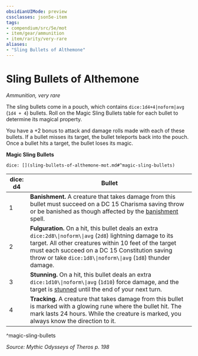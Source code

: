 ```yaml
---
obsidianUIMode: preview
cssclasses: json5e-item
tags:
- compendium/src/5e/mot
- item/gear/ammunition
- item/rarity/very-rare
aliases: 
- "Sling Bullets of Althemone"
---
```

# Sling Bullets of Althemone
*Ammunition, very rare*  


The sling bullets come in a pouch, which contains `dice:1d4+4|noform|avg` (`1d4 + 4`) bullets. Roll on the Magic Sling Bullets table for each bullet to determine its magical property.

You have a +2 bonus to attack and damage rolls made with each of these bullets. If a bullet misses its target, the bullet teleports back into the pouch. Once a bullet hits a target, the bullet loses its magic.

**Magic Sling Bullets**

`dice: [](sling-bullets-of-althemone-mot.md#^magic-sling-bullets)`

| dice: d4 | Bullet |
|----------|--------|
| 1 | **Banishment.** A creature that takes damage from this bullet must succeed on a DC 15 Charisma saving throw or be banished as though affected by the [banishment](2-Mechanics/CLI/spells/banishment.md) spell. |
| 2 | **Fulguration.** On a hit, this bullet deals an extra `dice:2d8\\|noform\\|avg` (`2d8`) lightning damage to its target. All other creatures within 10 feet of the target must each succeed on a DC 15 Constitution saving throw or take `dice:1d8\\|noform\\|avg` (`1d8`) thunder damage. |
| 3 | **Stunning.** On a hit, this bullet deals an extra `dice:1d10\\|noform\\|avg` (`1d10`) force damage, and the target is [stunned](2-Mechanics/CLI/rules/conditions.md#Stunned) until the end of your next turn. |
| 4 | **Tracking.** A creature that takes damage from this bullet is marked with a glowing rune where the bullet hit. The mark lasts 24 hours. While the creature is marked, you always know the direction to it. |
^magic-sling-bullets

*Source: Mythic Odysseys of Theros p. 198*